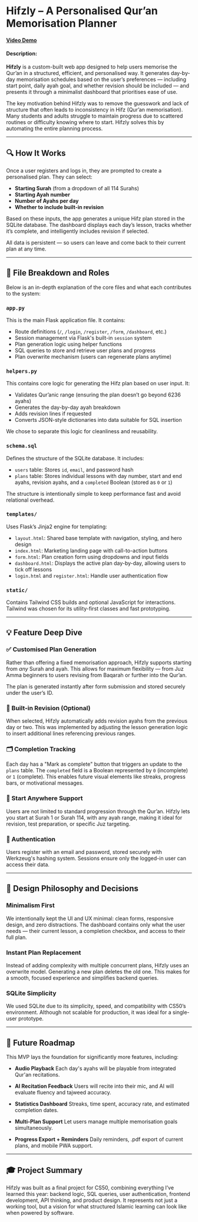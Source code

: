 # Hifzly – A Personalised Qur’an Memorisation Planner
#### [Video Demo](https://www.youtube.com/watch?v=eZeSXE0ZX70)
#### Description:

**Hifzly** is a custom-built web app designed to help users memorise the Qur’an in a structured, efficient, and personalised way. It generates day-by-day memorisation schedules based on the user’s preferences — including start point, daily ayah goal, and whether revision should be included — and presents it through a minimalist dashboard that prioritises ease of use.

The key motivation behind Hifzly was to remove the guesswork and lack of structure that often leads to inconsistency in Hifz (Qur’an memorisation). Many students and adults struggle to maintain progress due to scattered routines or difficulty knowing where to start. Hifzly solves this by automating the entire planning process.

---

## 🔍 How It Works

Once a user registers and logs in, they are prompted to create a personalised plan. They can select:

- **Starting Surah** (from a dropdown of all 114 Surahs)
- **Starting Ayah number**
- **Number of Ayahs per day**
- **Whether to include built-in revision**

Based on these inputs, the app generates a unique Hifz plan stored in the SQLite database. The dashboard displays each day’s lesson, tracks whether it’s complete, and intelligently includes revision if selected.

All data is persistent — so users can leave and come back to their current plan at any time.

---

## 🧾 File Breakdown and Roles

Below is an in-depth explanation of the core files and what each contributes to the system:

### `app.py`
This is the main Flask application file. It contains:

- Route definitions (`/`, `/login`, `/register`, `/form`, `/dashboard`, etc.)
- Session management via Flask's built-in `session` system
- Plan generation logic using helper functions
- SQL queries to store and retrieve user plans and progress
- Plan overwrite mechanism (users can regenerate plans anytime)

### `helpers.py`
This contains core logic for generating the Hifz plan based on user input. It:

- Validates Qur’anic range (ensuring the plan doesn’t go beyond 6236 ayahs)
- Generates the day-by-day ayah breakdown
- Adds revision lines if requested
- Converts JSON-style dictionaries into data suitable for SQL insertion

We chose to separate this logic for cleanliness and reusability.

### `schema.sql`
Defines the structure of the SQLite database. It includes:

- `users` table: Stores `id`, `email`, and password hash
- `plans` table: Stores individual lessons with day number, start and end ayahs, revision ayahs, and a `completed` Boolean (stored as `0` or `1`)

The structure is intentionally simple to keep performance fast and avoid relational overhead.

### `templates/`
Uses Flask’s Jinja2 engine for templating:

- `layout.html`: Shared base template with navigation, styling, and hero design
- `index.html`: Marketing landing page with call-to-action buttons
- `form.html`: Plan creation form using dropdowns and input fields
- `dashboard.html`: Displays the active plan day-by-day, allowing users to tick off lessons
- `login.html` and `register.html`: Handle user authentication flow

### `static/`
Contains Tailwind CSS builds and optional JavaScript for interactions. Tailwind was chosen for its utility-first classes and fast prototyping.

---

## 💡 Feature Deep Dive

### ✅ Customised Plan Generation
Rather than offering a fixed memorisation approach, Hifzly supports starting from *any* Surah and ayah. This allows for maximum flexibility — from Juz Amma beginners to users revising from Baqarah or further into the Qur’an.

The plan is generated instantly after form submission and stored securely under the user’s ID.

### 🔁 Built-in Revision (Optional)
When selected, Hifzly automatically adds revision ayahs from the previous day or two. This was implemented by adjusting the lesson generation logic to insert additional lines referencing previous ranges.

### 🗂️ Completion Tracking
Each day has a "Mark as complete" button that triggers an update to the `plans` table. The `completed` field is a Boolean represented by `0` (incomplete) or `1` (complete). This enables future visual elements like streaks, progress bars, or motivational messages.

### 📖 Start Anywhere Support
Users are not limited to standard progression through the Qur’an. Hifzly lets you start at Surah 1 or Surah 114, with any ayah range, making it ideal for revision, test preparation, or specific Juz targeting.

### 🔐 Authentication
Users register with an email and password, stored securely with Werkzeug's hashing system. Sessions ensure only the logged-in user can access their data.

---

## 🧠 Design Philosophy and Decisions

### Minimalism First
We intentionally kept the UI and UX minimal: clean forms, responsive design, and zero distractions. The dashboard contains only what the user needs — their current lesson, a completion checkbox, and access to their full plan.

### Instant Plan Replacement
Instead of adding complexity with multiple concurrent plans, Hifzly uses an overwrite model. Generating a new plan deletes the old one. This makes for a smooth, focused experience and simplifies backend queries.

### SQLite Simplicity
We used SQLite due to its simplicity, speed, and compatibility with CS50’s environment. Although not scalable for production, it was ideal for a single-user prototype.

---

## 🚧 Future Roadmap

This MVP lays the foundation for significantly more features, including:

- **Audio Playback**
  Each day's ayahs will be playable from integrated Qur'an recitations.

- **AI Recitation Feedback**
  Users will recite into their mic, and AI will evaluate fluency and tajweed accuracy.

- **Statistics Dashboard**
  Streaks, time spent, accuracy rate, and estimated completion dates.

- **Multi-Plan Support**
  Let users manage multiple memorisation goals simultaneously.

- **Progress Export + Reminders**
  Daily reminders, .pdf export of current plans, and mobile PWA support.

---

## 🎓 Project Summary

Hifzly was built as a final project for CS50, combining everything I’ve learned this year: backend logic, SQL queries, user authentication, frontend development, API thinking, and product design. It represents not just a working tool, but a vision for what structured Islamic learning can look like when powered by software.

